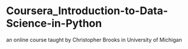 # Coursera_Introduction-to-Data-Science-in-Python
an online course taught by Christopher Brooks in University of Michigan
